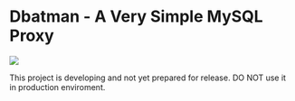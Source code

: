 Dbatman - A Very Simple MySQL Proxy
==============
![](https://travis-ci.org/bytedance/dbatman.svg?branch=master)

This project is developing and not yet prepared for release. DO NOT use it in production enviroment.
